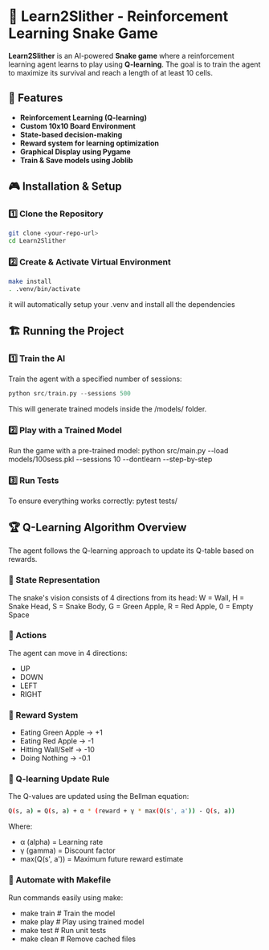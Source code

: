 # 🐍 Learn2Slither - Reinforcement Learning Snake Game

**Learn2Slither** is an AI-powered **Snake game** where a reinforcement learning agent learns to play using **Q-learning**. The goal is to train the agent to maximize its survival and reach a length of at least 10 cells.

## 🚀 Features
- **Reinforcement Learning (Q-learning)**
- **Custom 10x10 Board Environment**
- **State-based decision-making**
- **Reward system for learning optimization**
- **Graphical Display using Pygame**
- **Train & Save models using Joblib**

## 🎮 Installation & Setup

### 1️⃣ Clone the Repository

```sh 
git clone <your-repo-url>
cd Learn2Slither
```

### 2️⃣ Create & Activate Virtual Environment
``` sh
make install
. .venv/bin/activate
```
it will automatically setup your .venv and install all the dependencies
## 🏗️ Running the Project

### 1️⃣ Train the AI
Train the agent with a specified number of sessions:
```py
python src/train.py --sessions 500
```

This will generate trained models inside the /models/ folder.

### 2️⃣ Play with a Trained Model
Run the game with a pre-trained model:
python src/main.py --load models/100sess.pkl --sessions 10 --dontlearn --step-by-step

### 3️⃣ Run Tests
To ensure everything works correctly:
pytest tests/

## 🏆 Q-Learning Algorithm Overview
The agent follows the Q-learning approach to update its Q-table based on rewards.

### 🔹 State Representation
The snake's vision consists of 4 directions from its head:
W = Wall, H = Snake Head, S = Snake Body, G = Green Apple, R = Red Apple, 0 = Empty Space

### 🔹 Actions
The agent can move in 4 directions:

- UP
- DOWN
- LEFT
- RIGHT

### 🔹 Reward System
- Eating Green Apple → +1
- Eating Red Apple → -1
- Hitting Wall/Self → -10
- Doing Nothing → -0.1
### 🔹 Q-learning Update Rule
The Q-values are updated using the Bellman equation:
```sh 
Q(s, a) = Q(s, a) + α * (reward + γ * max(Q(s', a')) - Q(s, a))
```

Where:

- α (alpha) = Learning rate
- γ (gamma) = Discount factor
- max(Q(s', a')) = Maximum future reward estimate

### 🔧 Automate with Makefile
Run commands easily using make:
- make train      # Train the model
- make play       # Play using trained model
- make test       # Run unit tests
- make clean      # Remove cached files


